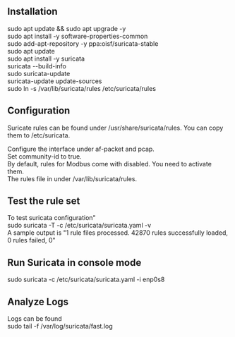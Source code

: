 ## Installation
sudo apt update && sudo apt upgrade -y \
sudo apt install -y software-properties-common \
sudo add-apt-repository -y ppa:oisf/suricata-stable \
sudo apt update \
sudo apt install -y suricata \
suricata --build-info \
sudo suricata-update \
suricata-update update-sources \
sudo ln -s /var/lib/suricata/rules /etc/suricata/rules

## Configuration
Suricate rules can be found under /usr/share/suricata/rules. You can copy them to /etc/suricata.

Configure the interface under af-packet and pcap. \
Set community-id to true. \
By default, rules for Modbus come with disabled. You need to activate them. \
The rules file in under /var/lib/suricata/rules.

## Test the rule set
To test suricata configuration"\
sudo suricata -T -c /etc/suricata/suricata.yaml -v \
A sample output is "1 rule files processed. 42870 rules successfully loaded, 0 rules failed, 0"

## Run Suricata in console mode
sudo suricata -c /etc/suricata/suricata.yaml -i enp0s8

## Analyze Logs
Logs can be found \
sudo tail -f /var/log/suricata/fast.log

